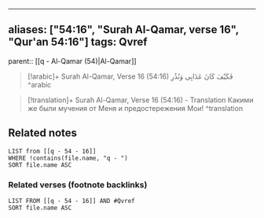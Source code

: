
---
aliases: ["54:16", "Surah Al-Qamar, verse 16", "Qur'an 54:16"]
tags: Qvref
---

parent:: [[q - Al-Qamar (54)|Al-Qamar]]

> [!arabic]+ Surah Al-Qamar, Verse 16 (54:16)
> <span class="quran-arabic">فَكَيْفَ كَانَ عَذَابِى وَنُذُرِ</span>
^arabic

> [!translation]+ Surah Al-Qamar, Verse 16 (54:16) - Translation
> Какими же были мучения от Меня и предостережения Мои!
^translation



## Related notes
```dataview
LIST from [[q - 54 - 16]]
WHERE !contains(file.name, "q - ")
SORT file.name ASC
```

### Related verses (footnote backlinks)
```dataview
LIST FROM [[q - 54 - 16]] AND #Qvref
SORT file.name ASC
```

